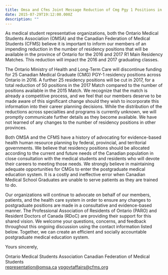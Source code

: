 ```yaml
---
title: Omsa and Cfms Joint Message Reduction of Cmg Pgy 1 Positions in Ontario
date: 2015-07-29T19:12:00.000Z
description: ""
---
```

As medical student representative organizations, both the Ontario Medical Students Association (OMSA) and the Canadian Federation of Medical Students (CFMS) believe it is important to inform our members of an impending reduction in the number of residency positions that will be available in the province of Ontario for the 2016 and 2017 R1 Main Residency Matches. This reduction will impact the 2016 and 2017 graduating classes.

The Ontario Ministry of Health and Long-Term Care will discontinue funding for 25 Canadian Medical Graduate (CMG) PGY-1 residency positions across Ontario in 2016. A further 25 residency positions will be cut in 2017, for a total reduction of 50 positions in the 2017 Match compared to the number of positions available in the 2015 Match. We recognize that the match is already a competitive process, and we feel that our members deserve to be made aware of this significant change should they wish to incorporate this information into their career planning decisions. While the distribution of the reductions across specialties and programs is currently unknown, we will promptly communicate further details as they become available. We have not learned of any changes to the number of residency positions in other provinces.

Both OMSA and the CFMS have a history of advocating for evidence-based health human resource planning by federal, provincial, and territorial governments. We believe that residency positions should be allocated according to the current and future needs of the Canadian population in close consultation with the medical students and residents who will devote their careers to meeting those needs. We strongly believe in maintaining adequate opportunities for CMGs to enter the postgraduate medical education system. It is a costly and ineffective error when Canadian Medical School Graduates are unable to serve patients as they are trained to do.

Our organizations will continue to advocate on behalf of our members, patients, and the health care system in order to ensure any changes to postgraduate positions are made in a consultative and evidence-based manner. The Professional Association of Residents of Ontario (PARO) and Resident Doctors of Canada (RDoC) are providing their support for this shared vision. We welcome your questions, concerns, and feedback throughout this ongoing discussion using the contact information listed below. Together, we can create an efficient and socially accountable postgraduate medical education system.

Yours sincerely,

Ontario Medical Students Association Canadian Federation of Medical Students  
representation@omsa.ca vpgovtaffairs@cfms.org